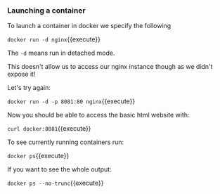 ### Launching a container

To launch a container in docker we specify the following

`docker run -d nginx`{{execute}}

The `-d` means run in detached mode.

This doesn't allow us to access our nginx instance though as we didn't expose it!

Let's try again:

`docker run -d -p 8081:80 nginx`{{execute}}

Now you should be able to access the basic html website with:

`curl docker:8081`{{execute}}


To see currently running containers run:

`docker ps`{{execute}}

If you want to see the whole output:

`docker ps --no-trunc`{{execute}}